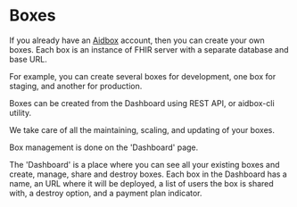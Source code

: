 # Boxes

If you already have an [Aidbox](https://www.health-samurai.io/aidbox) account, then you can create your own boxes. Each box is an instance of FHIR server with a separate database and base URL.

For example, you can create several boxes for development, one box for staging, and another for production.

Boxes can be created from the Dashboard using REST API, or aidbox-cli utility.

We take care of all the maintaining, scaling, and updating of your boxes.

Box management is done on the 'Dashboard' page. 

The 'Dashboard' is a place where you can see all your existing boxes and create, manage, share and destroy boxes. Each box in the Dashboard has a name, an URL where it will be deployed, a list of users the box is shared with, a destroy option, and a payment plan indicator.

